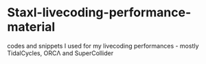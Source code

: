 # Staxl-livecoding-performance-material
codes and snippets I used for my livecoding performances - mostly TidalCycles, ORCΛ and SuperCollider
